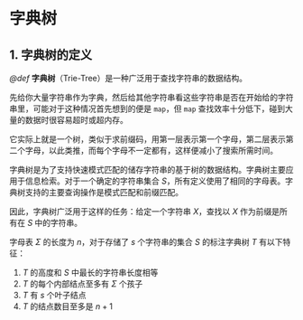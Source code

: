 # 字典树

## 1. 字典树的定义

*@def* **字典树**（Trie-Tree）是一种广泛用于查找字符串的数据结构。

先给你大量字符串作为字典，然后给其他字符串看这些字符串是否在开始给的字符串里，可能对于这种情况首先想到的便是 `map`，但 `map` 查找效率十分低下，碰到大量的数据时很容易超时或超内存。

它实际上就是一个树，类似于求前缀码，用第一层表示第一个字母，第二层表示第二个字母，以此类推，而每个字母不一定都有，这样便减小了搜索所需时间。

字典树是为了支持快速模式匹配的储存字符串的基于树的数据结构。字典树主要应用于信息检索。对于一个确定的字符串集合 $S$，所有定义使用了相同的字母表。字典树支持的主要查询操作是模式匹配和前缀匹配。

因此，字典树广泛用于这样的任务：给定一个字符串 $X$，查找以 $X$ 作为前缀是所有在 $S$ 中的字符串。

字母表 $\Sigma$ 的长度为 $n$，对于存储了 $s$ 个字符串的集合 $S$ 的标注字典树 $T$ 有以下特征：
1. $T$ 的高度和 $S$ 中最长的字符串长度相等
2. $T$ 的每个内部结点至多有 $\Sigma$ 个孩子
3. $T$ 有 $s$ 个叶子结点
4. $T$ 的结点数目至多是 $n+1$
